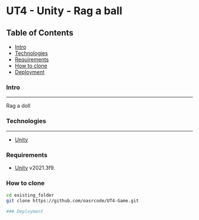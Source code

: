 # UT4 - Unity - Rag a ball

## Table of Contents
 - [Intro](#intro)
 - [Technologies](#technologies)
 - [Requirements](#requirements)
 - [How to clone](#how-to-clone)
 - [Deployment](#deployment)


### Intro
***
Rag a doll 

### Technologies
***
* [Unity](https://unity.com/es)

### Requirements

- [Unity](https://unity.com/es) v2021.3f9.

### How to clone

```bash
cd existing_folder
git clone https://github.com/oasrcode/UT4-Game.git

### Deployment
